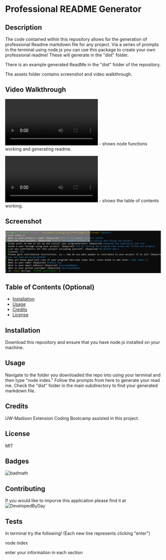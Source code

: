 # Professional README Generator

## Description 
The code contained within this repository allows for the generation of professional Readme markdown file for any project. Via a series of prompts in the terminal using node.js you can use this package to create your own professional readme! These will generate in the "dist" folder. 

There is an example generated ReadMe in the "dist" folder of the repository.

The assets folder contains screenshot and video walkthrough.

## Video Walkthrough

![Video Walkthrough](./assets/videos/walkthrough.webm)  - shows node functions working and generating readme.

![Video Walkthrough 2](./assets/videos/walkthrough2.webm) - shows the table of contents working. 

## Screenshot

![Screenshot](./assets/images/screenshot.png)

## Table of Contents (Optional)

* [Installation](#installation)
* [Usage](#usage)
* [Credits](#credits)
* [License](#license)


## Installation

Download this repository and ensure that you have node.js installed on your machine.


## Usage 

Navigate to the folder you downloaded the repo into using your terminal and then type "node index." Follow the prompts from here to generate your read me. Check the "dist" folder in the main subdirectory to find your generated markdown file. 


## Credits

UW-Madison Extension Coding Bootcamp assisted in this project. 



## License

MIT

## Badges

![badmath](https://img.shields.io/github/languages/top/nielsenjared/badmath)


## Contributing

If you would like to imporve this application please find it at ![DevelopedByDay](https://github.com/DevelopedByDay/readme-generator) 

## Tests

In terminal try the following! (Each new line represents clicking "enter")

node index 

enter your information in each section



